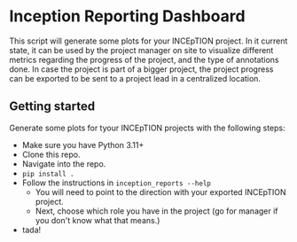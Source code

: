 # Inception Reporting Dashboard
This script will generate some plots for your INCEpTION project.
In it current state, it can be used by the project manager on site to visualize different metrics regarding the progress of the project, and the type of annotations done.
In case the project is part of a bigger project, the project progress can be exported to be sent to a project lead in a centralized location.

## Getting started
Generate some plots for tyour INCEpTION projects with the following steps:
- Make sure you have Python 3.11+
- Clone this repo.
- Navigate into the repo.
- ``pip install .``
- Follow the instructions in ``inception_reports --help``
    - You will need to point to the direction with your exported INCEpTION project.
    - Next, choose which role you have in the project (go for manager if you don't know what that means.)
- tada!
